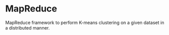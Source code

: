 # MapReduce
MapReduce framework to perform K-means clustering on a given dataset in a distributed manner.
